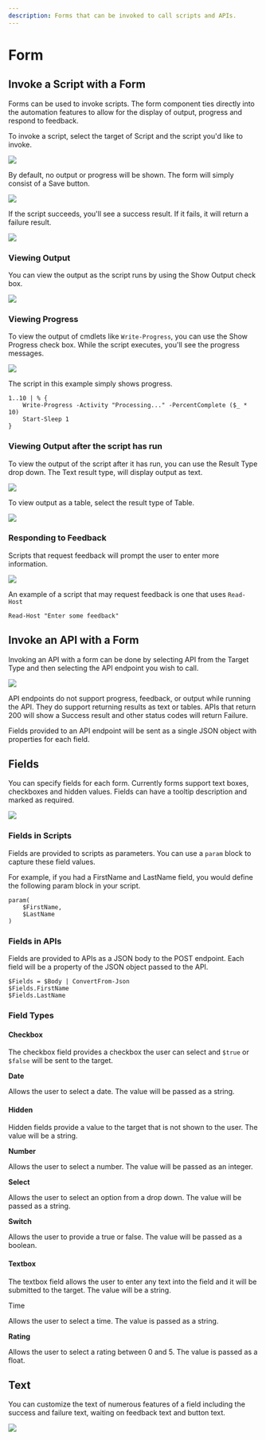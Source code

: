 ```yaml
---
description: Forms that can be invoked to call scripts and APIs.
---
```


# Form

## Invoke a Script with a Form

Forms can be used to invoke scripts. The form component ties directly into the automation features to allow for the display of output, progress and respond to feedback. 

To invoke a script, select the target of Script and the script you'd like to invoke. 

![](<../../.gitbook/assets/image (252).png>)

By default, no output or progress will be shown. The form will simply consist of a Save button. 

![](<../../.gitbook/assets/image (234).png>)

If the script succeeds, you'll see a success result. If it fails, it will return a failure result. 

![](<../../.gitbook/assets/image (251).png>)

### Viewing Output

You can view the output as the script runs by using the Show Output check box. 

![](<../../.gitbook/assets/image (248).png>)

### Viewing Progress

To view the output of cmdlets like `Write-Progress`, you can use the Show Progress check box. While the script executes, you'll see the progress messages. 

![](<../../.gitbook/assets/image (254).png>)

The script in this example simply shows progress. 

```
1..10 | % { 
    Write-Progress -Activity "Processing..." -PercentComplete ($_ * 10)
    Start-Sleep 1
}
```

### Viewing Output after the script has run

To view the output of the script after it has run, you can use the Result Type drop down. The Text result type, will display output as text. 

![](<../../.gitbook/assets/image (246).png>)

To view output as a table, select the result type of Table.

![](<../../.gitbook/assets/image (239).png>)

### Responding to Feedback

Scripts that request feedback will prompt the user to enter more information. 

![](<../../.gitbook/assets/image (235).png>)

An example of a script that may request feedback is one that uses `Read-Host`

```
Read-Host "Enter some feedback"
```



## Invoke an API with a Form

Invoking an API with a form can be done by selecting API from the Target Type and then selecting the API endpoint you wish to call. 

![](<../../.gitbook/assets/image (259).png>)

API endpoints do not support progress, feedback, or output while running the API. They do support returning results as text or tables. APIs that return 200 will show a Success result and other status codes will return Failure. 

Fields provided to an API endpoint will be sent as a single JSON object with properties for each field. 

## Fields 

You can specify fields for each form. Currently forms support text boxes, checkboxes and hidden values. Fields can have a tooltip description and marked as required. 

![](<../../.gitbook/assets/image (273).png>)

### Fields in Scripts

Fields are provided to scripts as parameters. You can use a `param` block to capture these field values. 

For example, if you had a FirstName and LastName field, you would define the following param block in your script. 

```
param(
    $FirstName,
    $LastName
)
```

### Fields in APIs

Fields are provided to APIs as a JSON body to the POST endpoint. Each field will be a property of the JSON object passed to the API. 

```
$Fields = $Body | ConvertFrom-Json
$Fields.FirstName
$Fields.LastName
```

### Field Types

#### Checkbox

The checkbox field provides a checkbox the user can select and `$true` or `$false` will be sent to the target. 

**Date**

Allows the user to select a date. The value will be passed as a string. 

#### Hidden

Hidden fields provide a value to the target that is not shown to the user. The value will be a string.

**Number**

Allows the user to select a number. The value will be passed as an integer. 

**Select**

Allows the user to select an option from a drop down. The value will be passed as a string. 

**Switch**

Allows the user to provide a true or false. The value will be passed as a boolean. 

#### Textbox

The textbox field allows the user to enter any text into the field and it will be submitted to the target. The value will be a string. 

Time

Allows the user to select a time. The value is passed as a string. 

**Rating**

Allows the user to select a rating between 0 and 5. The value is passed as a float. 

## Text

You can customize the text of numerous features of a field including the success and failure text, waiting on feedback text and button text. 

![](<../../.gitbook/assets/image (265).png>)
